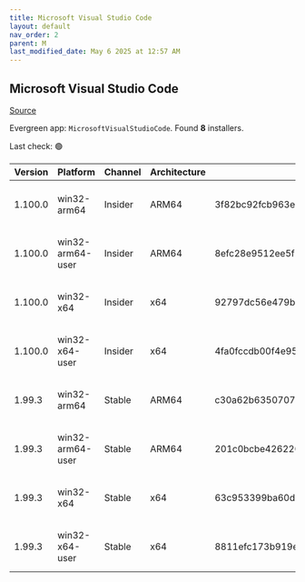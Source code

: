 ```yaml
---
title: Microsoft Visual Studio Code
layout: default
nav_order: 2
parent: M
last_modified_date: May 6 2025 at 12:57 AM
---
```


## Microsoft Visual Studio Code

[Source](https://code.visualstudio.com)

Evergreen app: `MicrosoftVisualStudioCode`. Found **8** installers.

Last check: 🟢

| Version | Platform         | Channel | Architecture | Sha256                                                           | URI                                                                                                                                                                                                                                                                                                              |
| ------- | ---------------- | ------- | ------------ | ---------------------------------------------------------------- | ---------------------------------------------------------------------------------------------------------------------------------------------------------------------------------------------------------------------------------------------------------------------------------------------------------------- |
| 1.100.0 | win32-arm64      | Insider | ARM64        | 3f82bc92fcb963e91a9193785064b2c3f880d4487115a40f6c85f8af117ba9cb | [https://vscode.download.prss.microsoft.com/dbazure/download/insider/d04f3480d44a8bb55aeb9262bc70c70ae1df49e7/VSCodeSetup-arm64-1.100.0-insider.exe](https://vscode.download.prss.microsoft.com/dbazure/download/insider/d04f3480d44a8bb55aeb9262bc70c70ae1df49e7/VSCodeSetup-arm64-1.100.0-insider.exe)         |
| 1.100.0 | win32-arm64-user | Insider | ARM64        | 8efc28e9512ee5f24901522434c34a94605c277992a61631de03886394f52f03 | [https://vscode.download.prss.microsoft.com/dbazure/download/insider/d04f3480d44a8bb55aeb9262bc70c70ae1df49e7/VSCodeUserSetup-arm64-1.100.0-insider.exe](https://vscode.download.prss.microsoft.com/dbazure/download/insider/d04f3480d44a8bb55aeb9262bc70c70ae1df49e7/VSCodeUserSetup-arm64-1.100.0-insider.exe) |
| 1.100.0 | win32-x64        | Insider | x64          | 92797dc56e479b33e92ef2abbed7e86dc7905caf5014b57d2317dc452948046d | [https://vscode.download.prss.microsoft.com/dbazure/download/insider/d04f3480d44a8bb55aeb9262bc70c70ae1df49e7/VSCodeSetup-x64-1.100.0-insider.exe](https://vscode.download.prss.microsoft.com/dbazure/download/insider/d04f3480d44a8bb55aeb9262bc70c70ae1df49e7/VSCodeSetup-x64-1.100.0-insider.exe)             |
| 1.100.0 | win32-x64-user   | Insider | x64          | 4fa0fccdb00f4e959a76705eb7b0a66a8f2c5d7c1b6cce5b98dbceb6707258ef | [https://vscode.download.prss.microsoft.com/dbazure/download/insider/d04f3480d44a8bb55aeb9262bc70c70ae1df49e7/VSCodeUserSetup-x64-1.100.0-insider.exe](https://vscode.download.prss.microsoft.com/dbazure/download/insider/d04f3480d44a8bb55aeb9262bc70c70ae1df49e7/VSCodeUserSetup-x64-1.100.0-insider.exe)     |
| 1.99.3  | win32-arm64      | Stable  | ARM64        | c30a62b63507079600eeef48b1c2e64799512d3ab7623c85e97957b664abbd65 | [https://vscode.download.prss.microsoft.com/dbazure/download/stable/17baf841131aa23349f217ca7c570c76ee87b957/VSCodeSetup-arm64-1.99.3.exe](https://vscode.download.prss.microsoft.com/dbazure/download/stable/17baf841131aa23349f217ca7c570c76ee87b957/VSCodeSetup-arm64-1.99.3.exe)                             |
| 1.99.3  | win32-arm64-user | Stable  | ARM64        | 201c0bcbe426220146920c2140c2ca701c0e64b04916e7cf3d8e168f0edd4cb8 | [https://vscode.download.prss.microsoft.com/dbazure/download/stable/17baf841131aa23349f217ca7c570c76ee87b957/VSCodeUserSetup-arm64-1.99.3.exe](https://vscode.download.prss.microsoft.com/dbazure/download/stable/17baf841131aa23349f217ca7c570c76ee87b957/VSCodeUserSetup-arm64-1.99.3.exe)                     |
| 1.99.3  | win32-x64        | Stable  | x64          | 63c953399ba60de2bdadf767ec49daa6a7bd19bf57f61b0274b57291bdab685c | [https://vscode.download.prss.microsoft.com/dbazure/download/stable/17baf841131aa23349f217ca7c570c76ee87b957/VSCodeSetup-x64-1.99.3.exe](https://vscode.download.prss.microsoft.com/dbazure/download/stable/17baf841131aa23349f217ca7c570c76ee87b957/VSCodeSetup-x64-1.99.3.exe)                                 |
| 1.99.3  | win32-x64-user   | Stable  | x64          | 8811efc173b919e3c7fdda431382d7d50ca2fc145eadae870ec97b172ea9b47c | [https://vscode.download.prss.microsoft.com/dbazure/download/stable/17baf841131aa23349f217ca7c570c76ee87b957/VSCodeUserSetup-x64-1.99.3.exe](https://vscode.download.prss.microsoft.com/dbazure/download/stable/17baf841131aa23349f217ca7c570c76ee87b957/VSCodeUserSetup-x64-1.99.3.exe)                         |
